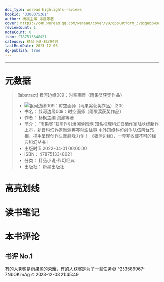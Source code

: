 ```yaml
---
doc_type: weread-highlights-reviews
bookId: "3300075261"
author: 杨枫主编 海漄等著
cover: https://cdn.weread.qq.com/weread/cover/90/cpplatform_3vpdgebpwski84ufvxtfq6/t7_cpplatform_3vpdgebpwski84ufvxtfq61698133131.jpg
reviewCount: 1
noteCount: 0
isbn: 9787513348621
category: 精品小说-科幻经典
lastReadDate: 2023-12-03
dg-publish: true
---
```


---
# 元数据
> [!abstract] 银河边缘009：时空画师（雨果奖获奖作品）
> - ![ 银河边缘009：时空画师（雨果奖获奖作品）|200](https://cdn.weread.qq.com/weread/cover/90/cpplatform_3vpdgebpwski84ufvxtfq6/t7_cpplatform_3vpdgebpwski84ufvxtfq61698133131.jpg)
> - 书名： 银河边缘009：时空画师（雨果奖获奖作品）
> - 作者： 杨枫主编 海漄等著
> - 简介： “雨果奖”获奖作引爆阅读风潮
知名推理科幻双栖作家陆秋槎新作上市，新晋科幻作家海漄再写时空往事
中外顶级科幻创作队伍同台亮相，携手呈现创作生涯巅峰力作！
《银河边缘》，一套非收藏不可的经典科幻丛书！
> - 出版时间 2022-04-01 00:00:00
> - ISBN： 9787513348621
> - 分类： 精品小说-科幻经典
> - 出版社： 新星出版社

# 高亮划线

# 读书笔记

# 本书评论

## 书评 No.1 
有的人获奖是雨果奖的荣耀，有的人获奖是为了一些任务😅 ^233589967-7NbOKlmAg
⏱ 2023-12-03 21:45:49
